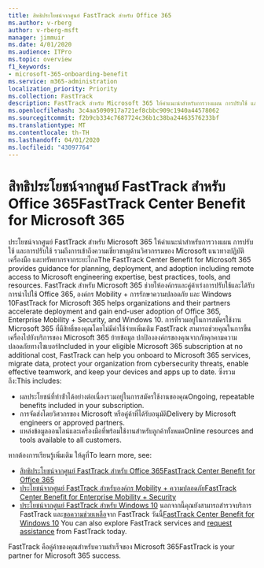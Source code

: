 ```yaml
---
title: สิทธิประโยชน์จากศูนย์ FastTrack สำหรับ Office 365
ms.author: v-rberg
author: v-rberg-msft
manager: jimmuir
ms.date: 4/01/2020
ms.audience: ITPro
ms.topic: overview
f1_keywords:
- microsoft-365-onboarding-benefit
ms.service: m365-administration
localization_priority: Priority
ms.collection: FastTrack
description: FastTrack สําหรับ Microsoft 365 ให้คําแนะนําสําหรับการวางแผน การปรับใช้ และการนํารวมถึงการเข้าถึงความเชี่ยวชาญด้านวิศวกรรมของ Microsoft จากระยะไกล แนวทางปฏิบัติ ที่ดีที่สุด เครื่องมือ และทรัพยากร FastTrack สําหรับ Microsoft 365 ช่วยให้องค์กรและคู่ค้าของพวกเขาเร่งการปรับใช้และได้รับการนําไปใช้ Office 365, Windows 10 และ Mobility ขององค์กร + ความปลอดภัย
ms.openlocfilehash: 3c4aa5090917a721ef8cbbc909c1940a44578062
ms.sourcegitcommit: f2b9cb334c7687724c36b1c38ba24463576233bf
ms.translationtype: MT
ms.contentlocale: th-TH
ms.lasthandoff: 04/01/2020
ms.locfileid: "43097764"
---
```

# <a name="fasttrack-center-benefit-for-microsoft-365"></a><span data-ttu-id="bd609-104">สิทธิประโยชน์จากศูนย์ FastTrack สำหรับ Office 365</span><span class="sxs-lookup"><span data-stu-id="bd609-104">FastTrack Center Benefit for Microsoft 365</span></span>

<span data-ttu-id="bd609-105">ประโยชน์จากศูนย์ FastTrack สําหรับ Microsoft 365 ให้คําแนะนําสําหรับการวางแผน การปรับใช้ และการปรับใช้ รวมถึงการเข้าถึงความเชี่ยวชาญด้านวิศวกรรมของ Microsoft แนวทางปฏิบัติ เครื่องมือ และทรัพยากรจากระยะไกล</span><span class="sxs-lookup"><span data-stu-id="bd609-105">The FastTrack Center Benefit for Microsoft 365 provides guidance for planning, deployment, and adoption including remote access to Microsoft engineering expertise, best practices, tools, and resources.</span></span> <span data-ttu-id="bd609-106">FastTrack สําหรับ Microsoft 365 ช่วยให้องค์กรและคู่ค้าเร่งการปรับใช้และได้รับการนําไปใช้ Office 365, องค์กร Mobility + การรักษาความปลอดภัย และ Windows 10</span><span class="sxs-lookup"><span data-stu-id="bd609-106">FastTrack for Microsoft 365 helps organizations and their partners accelerate deployment and gain end-user adoption of Office 365, Enterprise Mobility + Security, and Windows 10.</span></span> <span data-ttu-id="bd609-107">การที่รวมอยู่ในการสมัครใช้งาน Microsoft 365 ที่มีสิทธิ์ของคุณโดยไม่มีค่าใช้จ่ายเพิ่มเติม FastTrack สามารถช่วยคุณในการขึ้นเครื่องไปยังบริการของ Microsoft 365 ย้ายข้อมูล ปกป้ององค์กรของคุณจากภัยคุกคามความปลอดภัยทางไซเบอร์</span><span class="sxs-lookup"><span data-stu-id="bd609-107">Included in your eligible Microsoft 365 subscription at no additional cost, FastTrack can help you onboard to Microsoft 365 services, migrate data, protect your organization from cybersecurity threats, enable effective teamwork, and keep your devices and apps up to date.</span></span> <span data-ttu-id="bd609-108">ซึ่งรวมถึง:</span><span class="sxs-lookup"><span data-stu-id="bd609-108">This includes:</span></span>

- <span data-ttu-id="bd609-109">ผลประโยชน์ที่ทําซ้ําได้อย่างต่อเนื่องรวมอยู่ในการสมัครใช้งานของคุณ</span><span class="sxs-lookup"><span data-stu-id="bd609-109">Ongoing, repeatable benefits included in your subscription.</span></span>
- <span data-ttu-id="bd609-110">การจัดส่งโดยวิศวกรของ Microsoft หรือคู่ค้าที่ได้รับอนุมัติ</span><span class="sxs-lookup"><span data-stu-id="bd609-110">Delivery by Microsoft engineers or approved partners.</span></span>
- <span data-ttu-id="bd609-111">แหล่งข้อมูลออนไลน์และเครื่องมือที่พร้อมใช้งานสําหรับลูกค้าทั้งหมด</span><span class="sxs-lookup"><span data-stu-id="bd609-111">Online resources and tools available to all customers.</span></span>
  
<span data-ttu-id="bd609-112">หากต้องการเรียนรู้เพิ่มเติม ให้ดูที่</span><span class="sxs-lookup"><span data-stu-id="bd609-112">To learn more, see:</span></span>

- [<span data-ttu-id="bd609-113">สิทธิประโยชน์จากศูนย์ FastTrack สำหรับ Office 365</span><span class="sxs-lookup"><span data-stu-id="bd609-113">FastTrack Center Benefit for Office 365</span></span>](O365-fasttrack-benefit-for-office-365.md) 
- [<span data-ttu-id="bd609-114">ประโยชน์จากศูนย์ FastTrack สําหรับองค์กร Mobility + ความปลอดภัย</span><span class="sxs-lookup"><span data-stu-id="bd609-114">FastTrack Center Benefit for Enterprise Mobility + Security</span></span>](EMS-fasttrack-benefit-for-EMS.md)
- <span data-ttu-id="bd609-115">[ประโยชน์จากศูนย์ FastTrack สําหรับ Windows 10](Win-10-fasttrack-benefit-for-Windows-10.md) นอกจากนี้คุณยังสามารถสํารวจบริการ FastTrack และ[ขอความช่วยเหลือ](https://go.microsoft.com/fwlink/p/?LinkId=2003903)จาก FastTrack วันนี้</span><span class="sxs-lookup"><span data-stu-id="bd609-115">[FastTrack Center Benefit for Windows 10](Win-10-fasttrack-benefit-for-Windows-10.md) You can also explore FastTrack services and [request assistance](https://go.microsoft.com/fwlink/p/?LinkId=2003903) from FastTrack today.</span></span>

<span data-ttu-id="bd609-116">FastTrack คือคู่ค้าของคุณสําหรับความสําเร็จของ Microsoft 365</span><span class="sxs-lookup"><span data-stu-id="bd609-116">FastTrack is your partner for Microsoft 365 success.</span></span>
  